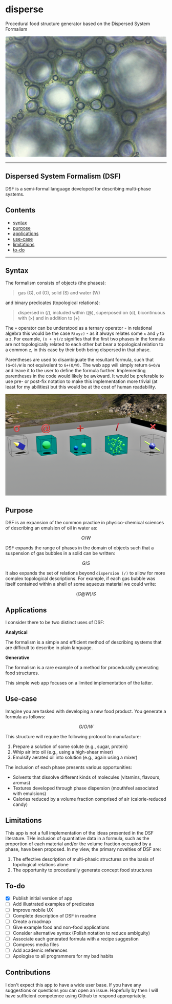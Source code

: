 # disperse
Procedural food structure generator based on the Dispersed System Formalism

![Microscopic image of an aqueous foam (G/W)](assets/foam.jpg)

---

## Dispersed System Formalism (DSF)
DSF is a semi-formal language developed for describing multi-phase systems.

## Contents
- [syntax](#syntax)
- [purpose](#purpose)
- [applications](#applications)
- [use-case](#use-case)
- [limitations](#limitations)
- [to-do](#to-do)

---

## Syntax
The formalism consists of objects (the phases): 

> gas (G), oil (O), solid (S) and water (W)

and binary predicates (topological relations):

> dispersed in (/), included within (@), superposed on (σ), bicontinuous with (×) and in addition to (+)

The `+` operator can be understood as a ternary operator - in relational algebra this would be the case `R(xyz)` - as it always relates some `x` and `y` to a `z`.
For example, `(x + y)/z` signifies that the first two phases in the formula are not topologically related
to each other but bear a topological relation to a common `z`, in this case by their both being dispersed in
that phase.

Parentheses are used to disambiguate the resultant formula, such that `(G+O)/W` is not equivalent to `G+(O/W)`.
The web app will simply return `G+O/W` and leave it to the user to define the formula further. Implementing
parentheses in the code would likely be awkward. It would be preferable to use pre- or post-fix notation to
make this implementation more trivial (at least for my abilities) but this would be at the cost of human readability.

![3D visualisation of the topological relations](assets/3d_dsf.png)

## Purpose
DSF is an expansion of the common practice in physico-chemical sciences of describing an emulsion of oil in water as:

```math
O/W
```

DSF expands the range of phases in the domain of objects such that a suspension of gas bubbles in a solid can be written:

```math
G/S
```

It also expands the set of relations beyond `dispersion (/)` to allow for more complex topological descriptions. For example, if each gas bubble
was itself contained within a shell of some aqueous material we could write:

```math
(G@W)/S
```

## Applications
I consider there to be two distinct uses of DSF:

**Analytical**

The formalism is a simple and efficient method of describing systems that are difficult to describe in plain language.

**Generative**

The formalism is a rare example of a method for procedurally generating food structures.

This simple web app focuses on a limited implementation of the latter.

## Use-case
Imagine you are tasked with developing a new food product. You generate a formula as follows:

```math
G/O/W
```

This structure will require the following protocol to manufacture:

1. Prepare a solution of some solute (e.g., sugar, protein)
2. Whip air into oil (e.g., using a high-shear mixer)
3. Emulsify aerated oil into solution (e.g., again using a mixer)

The inclusion of each phase presents various opportunities:

* Solvents that dissolve different kinds of molecules (vitamins, flavours, aromas)
* Textures developed through phase dispersion (mouthfeel associated with emulsions)
* Calories reduced by a volume fraction comprised of air (calorie-reduced candy)

## Limitations
This app is not a full implementation of the ideas presented in the DSF literature.
THe inclusion of quantiative data in a formula, such as the proportion of each material and/or
the volume fraction occupied by a phase, have been proposed. In my view, the primary novelties
of DSF are:

1. The effective description of multi-phasic structures on the basis of topological relations alone
2. The opportunity to procedurally generate concept food structures

## To-do
- [x] Publish initial version of app
- [ ] Add illustrated examples of predicates
- [ ] Improve mobile UX
- [ ] Complete description of DSF in readme
- [ ] Create a roadmap
- [ ] Give example food and non-food applications
- [ ] Consider alternative syntax (Polish notation to reduce ambiguity)
- [ ] Associate each generated formula with a recipe suggestion
- [ ] Compress media files
- [ ] Add academic references
- [ ] Apologise to all programmers for my bad habits

## Contributions
I don't expect this app to have a wide user base. If you have any suggestions or questions you can open an issue.
Hopefully by then I will have sufficient competence using Github to respond appropriately.
